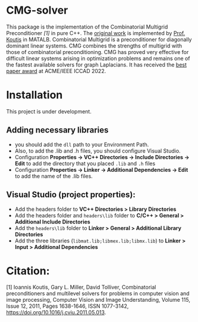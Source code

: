 # CMG-solver
This package is the implementation of the Combinatorial Multigrid Preconditioner *[1]* in pure C++. The [original work](https://github.com/ikoutis/cmg-solver) is implemented by [Prof. Koutis](https://web.njit.edu/~ikoutis/) in MATALB. Combinatorial Multigrid is a preconditioner for diagonally dominant linear systems. CMG combines the strengths of multigrid with those of combinatorial preconditioning. 
CMG has proved very effective for difficult linear systems arising in optimization problems and remains one of the fastest available solvers for graph Laplacians. It has received the [best paper award](https://ieee-ceda.org/awards/william-j-mccalla-iccad-best-paper-award) at ACME/IEEE ICCAD 2022.

# Installation
This project is under development. 

## Adding necessary libraries
- you should add the `dll` path to your Environment Path.
- Also, to add the .lib and .h files, you should configure Visual Studio.
- Configuration **Properties -> VC++ Directories -> Include Directories -> Edit** to add the directory that you placed `.lib` and `.h` files
- Configuration **Properties -> Linker -> Additional Dependencies -> Edit** to add the name of the .lib files. 

## Visual Studio (project properties):
- Add the headers folder to **VC++ Directories > Library Directories**
- Add the headers folder and `headers\lib` folder to **C/C++ > General > Additional Include Directories**
- Add the `headers\lib` folder to **Linker > General > Additional Library Directories**
- Add the three libraries (`libmat.lib;libmex.lib;libmx.lib`) to **Linker > Input > Additional Dependencies**


# Citation:

[1] Ioannis Koutis, Gary L. Miller, David Tolliver, Combinatorial preconditioners and multilevel solvers for problems in computer vision and image processing, Computer Vision and Image Understanding, Volume 115, Issue 12, 2011, Pages 1638-1646, ISSN 1077-3142, https://doi.org/10.1016/j.cviu.2011.05.013.
